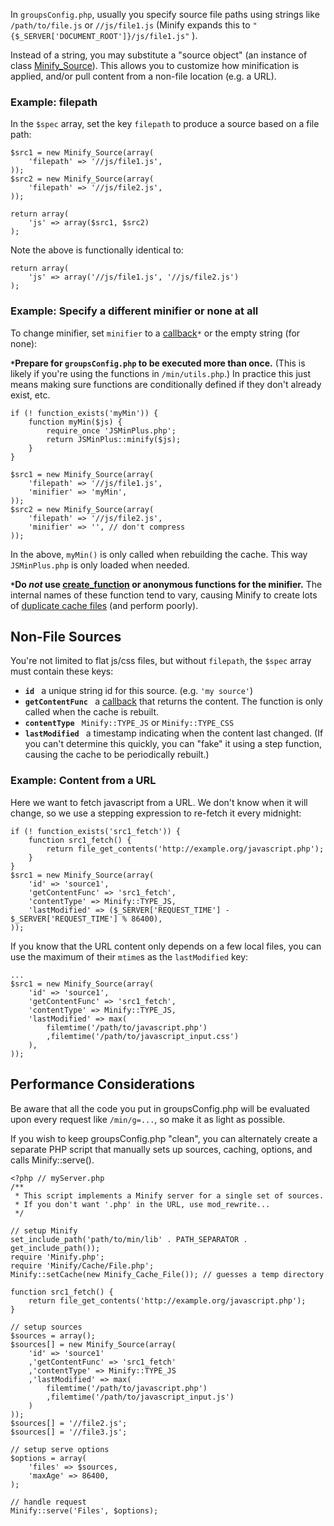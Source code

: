In `groupsConfig.php`, usually you specify source file paths using strings like `/path/to/file.js` or `//js/file1.js` (Minify expands this to `"{$_SERVER['DOCUMENT_ROOT']}/js/file1.js"` ).

Instead of a string, you may substitute a "source object" (an instance of class [Minify\_Source](http://code.google.com/p/minify/source/browse/tags/release_2.1.3/min/lib/Minify/Source.php)). This allows you to customize how minification is applied, and/or pull content from a non-file location (e.g. a URL).

### Example: filepath

In the `$spec` array, set the key `filepath` to produce a source based on a file path:
```
$src1 = new Minify_Source(array(
    'filepath' => '//js/file1.js',
));
$src2 = new Minify_Source(array(
    'filepath' => '//js/file2.js',
));

return array(
    'js' => array($src1, $src2)
);
```
Note the above is functionally identical to:
```
return array(
    'js' => array('//js/file1.js', '//js/file2.js')
);
```

### Example: Specify a different minifier or none at all

To change minifier, set `minifier` to a [callback](http://php.net/manual/en/language.pseudo-types.php)`*` or the empty string (for none):

**`*`Prepare for `groupsConfig.php` to be executed more than once.** (This is likely if you're using the functions in `/min/utils.php`.) In practice this just means making sure functions are conditionally defined if they don't already exist, etc.

```
if (! function_exists('myMin')) {
    function myMin($js) {
        require_once 'JSMinPlus.php';
        return JSMinPlus::minify($js);
    }
}

$src1 = new Minify_Source(array(
    'filepath' => '//js/file1.js',
    'minifier' => 'myMin',
));
$src2 = new Minify_Source(array(
    'filepath' => '//js/file2.js',
    'minifier' => '', // don't compress
));
```
In the above, `myMin()` is only called when rebuilding the cache. This way `JSMinPlus.php` is only loaded when needed.

**`*`Do _not_ use [create\_function](http://php.net/manual/en/function.create-function.php) or anonymous functions for the minifier.** The internal names of these function tend to vary, causing Minify to create lots of [duplicate cache files](http://code.google.com/p/minify/issues/detail?id=138) (and perform poorly).

## Non-File Sources

You're not limited to flat js/css files, but without `filepath`, the `$spec` array must contain these keys:

  * **`id `** a unique string id for this source. (e.g. `'my source'`)
  * **`getContentFunc `** a [callback](http://php.net/manual/en/language.pseudo-types.php) that returns the content. The function is only called when the cache is rebuilt.
  * **`contentType `** `Minify::TYPE_JS` or `Minify::TYPE_CSS`
  * **`lastModified `** a timestamp indicating when the content last changed. (If you can't determine this quickly, you can "fake" it using a step function, causing the cache to be periodically rebuilt.)

### Example: Content from a URL

Here we want to fetch javascript from a URL. We don't know when it will change, so we use a stepping expression to re-fetch it every midnight:
```
if (! function_exists('src1_fetch')) {
    function src1_fetch() {
        return file_get_contents('http://example.org/javascript.php');
    }
}
$src1 = new Minify_Source(array(
    'id' => 'source1',
    'getContentFunc' => 'src1_fetch',
    'contentType' => Minify::TYPE_JS,    
    'lastModified' => ($_SERVER['REQUEST_TIME'] - $_SERVER['REQUEST_TIME'] % 86400),
));
```

If you know that the URL content only depends on a few local files, you can use the maximum of their `mtime`s as the `lastModified` key:
```
...
$src1 = new Minify_Source(array(
    'id' => 'source1',
    'getContentFunc' => 'src1_fetch',
    'contentType' => Minify::TYPE_JS,
    'lastModified' => max(
        filemtime('/path/to/javascript.php')
        ,filemtime('/path/to/javascript_input.css')
    ),
));
```

## Performance Considerations

Be aware that all the code you put in groupsConfig.php will be evaluated upon every request like `/min/g=...`, so make it as light as possible.

If you wish to keep groupsConfig.php "clean", you can alternately create a separate PHP script that manually sets up sources, caching, options, and calls Minify::serve().
```
<?php // myServer.php
/**
 * This script implements a Minify server for a single set of sources.
 * If you don't want '.php' in the URL, use mod_rewrite...
 */

// setup Minify
set_include_path('path/to/min/lib' . PATH_SEPARATOR . get_include_path());
require 'Minify.php';
require 'Minify/Cache/File.php';
Minify::setCache(new Minify_Cache_File()); // guesses a temp directory

function src1_fetch() {
    return file_get_contents('http://example.org/javascript.php');
}

// setup sources
$sources = array();
$sources[] = new Minify_Source(array(
    'id' => 'source1'
    ,'getContentFunc' => 'src1_fetch'
    ,'contentType' => Minify::TYPE_JS    
    ,'lastModified' => max(
        filemtime('/path/to/javascript.php')
        ,filemtime('/path/to/javascript_input.js')
    )
));
$sources[] = '//file2.js';
$sources[] = '//file3.js';

// setup serve options
$options = array(
    'files' => $sources,
    'maxAge' => 86400,
);

// handle request
Minify::serve('Files', $options);
```